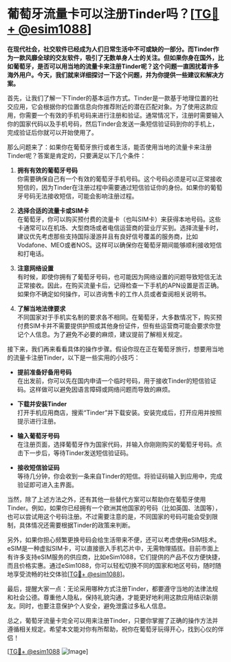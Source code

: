 # 葡萄牙流量卡可以注册Tinder吗？[[TG💪+ @esim1088](https://t.me/s/esim1088)]

**在现代社会，社交软件已经成为人们日常生活中不可或缺的一部分。而Tinder作为一款风靡全球的交友软件，吸引了无数单身人士的关注。但如果你身在国外，比如葡萄牙，是否可以用当地的流量卡来注册Tinder呢？这个问题一直困扰着许多海外用户。今天，我们就来详细探讨一下这个问题，并为你提供一些建议和解决方案。**

首先，让我们了解一下Tinder的基本运作方式。Tinder是一款基于地理位置的社交应用，它会根据你的位置信息向你推荐附近的潜在匹配对象。为了使用这款应用，你需要一个有效的手机号码来进行注册和验证。通常情况下，注册时需要输入你的国家代码以及手机号码，然后Tinder会发送一条短信验证码到你的手机上，完成验证后你就可以开始使用了。

那么问题来了：如果你在葡萄牙旅行或者生活，能否使用当地的流量卡来注册Tinder呢？答案是肯定的，只要满足以下几个条件：

1. **拥有有效的葡萄牙号码**  
   你需要确保自己有一个有效的葡萄牙手机号码。这个号码必须是可以正常接收短信的，因为Tinder在注册过程中需要通过短信验证你的身份。如果你的葡萄牙号码无法接收短信，可能会影响注册过程。

2. **选择合适的流量卡或SIM卡**  
   在葡萄牙，你可以购买预付费的流量卡（也叫SIM卡）来获得本地号码。这些卡通常可以在机场、大型商场或者电信运营商的营业厅买到。选择流量卡时，建议优先考虑那些支持国际漫游并且有良好信号覆盖的服务商，比如Vodafone、MEO或者NOS。这样可以确保你在葡萄牙期间能够顺利接收短信和打电话。

3. **注意网络设置**  
   有时候，即使你拥有了葡萄牙号码，也可能因为网络设置的问题导致短信无法正常接收。因此，在购买流量卡后，记得检查一下手机的APN设置是否正确。如果你不确定如何操作，可以咨询售卡的工作人员或者查阅相关说明书。

4. **了解当地法律要求**  
   不同国家对于手机实名制的要求各不相同。在葡萄牙，大多数情况下，购买预付费SIM卡并不需要提供护照或其他身份证件，但有些运营商可能会要求你登记个人信息。为了避免不必要的麻烦，建议提前了解相关规定。

接下来，我们再来看看具体的操作步骤。假设你现在正在葡萄牙旅行，想要用当地的流量卡注册Tinder，以下是一些实用的小技巧：

- **提前准备好备用号码**  
  在出发前，你可以先在国内申请一个临时号码，用于接收Tinder的短信验证码。这样做可以避免因语言障碍或网络问题而导致的麻烦。

- **下载并安装Tinder**  
  打开手机应用商店，搜索“Tinder”并下载安装。安装完成后，打开应用并按照提示进行注册。

- **输入葡萄牙号码**  
  在注册页面，选择葡萄牙作为国家代码，并输入你刚刚购买的葡萄牙号码。点击下一步后，等待Tinder发送短信验证码。

- **接收短信验证码**  
  等待几分钟，你会收到一条来自Tinder的短信。将验证码输入到应用中，完成验证即可进入主界面。

当然，除了上述方法之外，还有其他一些替代方案可以帮助你在葡萄牙使用Tinder。例如，如果你已经拥有一个欧洲其他国家的号码（比如英国、法国等），也可以尝试用这个号码注册。不过需要注意的是，不同国家的号码可能会受到限制，具体情况还需要根据Tinder的政策来判断。

另外，如果你担心频繁更换号码会给生活带来不便，还可以考虑使用eSIM技术。eSIM是一种虚拟SIM卡，可以直接嵌入手机芯片中，无需物理插拔。目前市面上有许多支持eSIM服务的供应商，比如eSim1088，它们提供的产品不仅方便快捷，而且价格实惠。通过eSim1088，你可以轻松切换不同的国家和地区号码，随时随地享受流畅的社交体验[[TG💪+ @esim1088](https://t.me/s/esim1088)]。

最后，提醒大家一点：无论采用哪种方式注册Tinder，都要遵守当地的法律法规和社会公德。尊重他人隐私，保持礼貌沟通，才能更好地利用这款应用结识新朋友。同时，也要注意保护个人安全，避免泄露过多私人信息。

总之，葡萄牙流量卡完全可以用来注册Tinder，只要你掌握了正确的操作方法并遵循相关规定。希望本文能对你有所帮助，祝你在葡萄牙玩得开心，找到心仪的伴侣！

[[TG💪+ @esim1088](https://t.me/s/esim1088) ![Image](https://i.postimg.cc/4NQfJmqS/Snipaste-2025-05-13-00-14-12.png)]